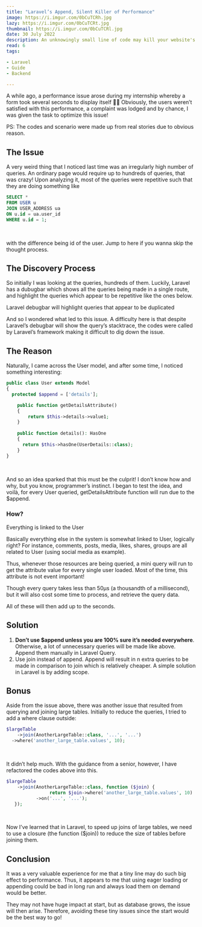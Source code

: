 ```yaml
---
title: "Laravel’s Append, Silent Killer of Performance"
image: https://i.imgur.com/0bCuTCRh.jpg
lazy: https://i.imgur.com/0bCuTCRt.jpg
thumbnail: https://i.imgur.com/0bCuTCRl.jpg
date: 30 July 2022
description: An unknowingly small line of code may kill your website's performance
read: 6
tags:

- Laravel
- Guide
- Backend

---
```


A while ago, a performance issue arose during my internship whereby a form took several seconds to 
display itself 🐢🐢 Obviously, the users weren’t satisfied with this performance,
a complaint was lodged and by chance, I was given the task to optimize this issue!

PS: The codes and scenario were made up from real stories due to obvious reason.

## The Issue

A very weird thing that I noticed last time was an irregularly high number of queries.
An ordinary page would require up to hundreds of queries, that was crazy! 
Upon analyzing it, most of the queries were repetitive such that they are doing something like

```sql
SELECT * 
FROM USER u 
JOIN USER_ADDRESS ua 
ON u.id = ua.user_id 
WHERE u.id = 1;
```

<br>

with the difference being id of the user. Jump to 
<h-link go-to="the-reason">here</h-link> 
if you wanna skip the thought process.

## The Discovery Process

So initially I was looking at the queries, hundreds of them. Luckily, Laravel has a 
dubugbar which shows all the queries being made in a single route, 
and highlight the queries which appear to be repetitive like the ones below.

<post-image img="https://i.imgur.com/AC986oI.png" alt="Laravel's debugbar"
lazy="https://i.imgur.com/AC986oIt.png">
Laravel debugbar will highlight queries that appear to be duplicated
</post-image>

And so I wondered what led to this issue. A difficulty here is that despite Laravel’s 
debugbar will show the query’s stacktrace, the codes were called by Laravel’s 
framework making it difficult to dig down the issue.

## The Reason

Naturally, I came across the User model, and after some time, I noticed something interesting:

```php
public class User extends Model 
{
  protected $append = ['details'];

	public function getDetailsAttribute() 
	{
		return $this->details->value1;
	}
	
	public function details(): HasOne
	{
	  return $this->hasOne(UserDetails::class);
	}
}
```
<br>

And so an idea sparked that this must be the culprit! I don’t know how and why, 
but you know, programmer’s instinct. I began to test the idea, and voilà, 
for every User queried, <single-line-code>getDetailsAttribute</single-line-code> function will run
due to the <single-line-code>$append</single-line-code>.

### How?

<post-image img="https://i.imgur.com/PA5OqAT.png" alt="Many to One"
lazy="https://i.imgur.com/PA5OqATt.png">
Everything is linked to the User
</post-image>

Basically everything else in the system is somewhat linked to User, logically right? 
For instance, comments, posts, media, likes, shares, groups are all related to User 
(using social media as example).

Thus, whenever those resources are being queried, a mini query will run to get the attribute value
for every single user loaded. Most of the time, this attribute is not event important!

Though every query takes less than 50μs (a thousandth of a millisecond),
but it will also cost some time to process, and retrieve the query data.

All of these will then add up to the seconds.

## Solution

1. **Don’t use $append unless you are 100% sure it’s needed everywhere**. Otherwise, a lot of unnecessary queries will be made like above. Append them manually in Laravel Query.
2. Use join instead of append. Append will result in n extra queries to be made in comparison to join which is relatively cheaper. A simple solution in Laravel is by <h-link href="https://laravel.com/docs/9.x/eloquent#local-scopes](https://laravel.com/docs/9.x/eloquent#local-scopes">adding scope</h-link>.

## Bonus

Aside from the issue above, there was another issue that resulted from querying and joining large tables.
Initially to reduce the queries, I tried to add a where clause outside:

```php
$largeTable
	->join(AnotherLargeTable::class, '...', '...')
  ->where('another_large_table.values', 10);
```
<br>

It didn’t help much. With the guidance from a senior, however, I have refactored the codes above into this.

```php
$largeTable
	->join(AnotherLargeTable::class, function ($join) {
				return $join->where('another_large_table.values', 10)
           ->on('...', '...');
   });
```

<br>

Now I’ve learned that in Laravel, to speed up joins of large tables, we need to use a closure 
(the <single-line-code>function ($join)</single-line-code>) to reduce the size of tables before joining them.

## Conclusion

It was a very valuable experience for me that a tiny line may do such big effect to performance. 
Thus, it appears to me that using eager loading or appending could be bad in long run and always 
load them on demand would be better.

They may not have huge impact at start, but as database grows, the issue will then arise. 
Therefore, avoiding these tiny issues since the start would be the best way to go!

